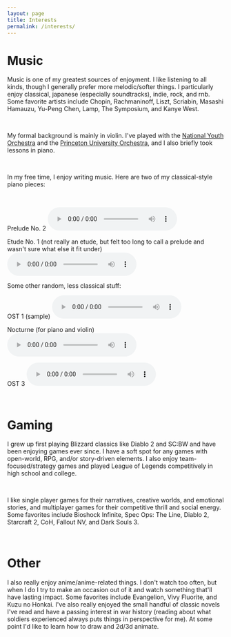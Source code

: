 ```yaml
---
layout: page
title: Interests
permalink: /interests/
---
```


# Music

Music is one of my greatest sources of enjoyment. I like listening to all kinds, though I generally prefer more melodic/softer things. I particularly enjoy classical, japanese (especially soundtracks), indie, rock, and rnb. Some favorite artists include Chopin, Rachmaninoff, Liszt, Scriabin, Masashi Hamauzu, Yu-Peng Chen, Lamp, The Symposium, and Kanye West.

<br />

My formal background is mainly in violin. I've played with the [National Youth Orchestra](https://www.carnegiehall.org/Education/Programs/National-Youth-Ensembles/NYO-USA/NYO-USA-2016) and the [Princeton University Orchestra](https://orchestra.princeton.edu/), and I also briefly took lessons in piano.

<br />

In my free time, I enjoy writing music. Here are two of my classical-style piano pieces:

<br />

Prelude No. 2
<audio
        controls
        src="/uploads/prelude_2.mp3">
            Your browser does not support the
            <code>audio</code> element.
</audio>

Etude No. 1 (not really an etude, but felt too long to call a prelude and wasn't sure what else it fit under)
<audio
        controls
        src="/uploads/etude_1.mp3">
            Your browser does not support the
            <code>audio</code> element.
</audio>

Some other random, less classical stuff:
<br />

OST 1 (sample)
<audio
        controls
        src="/uploads/ost_1.mp3">
            Your browser does not support the
            <code>audio</code> element.
</audio>

Nocturne (for piano and violin)
<audio
        controls
        src="/uploads/nocturne.mp3">
            Your browser does not support the
            <code>audio</code> element.
</audio>

OST 3
<audio
        controls
        src="/uploads/ost_3.mp3">
            Your browser does not support the
            <code>audio</code> element.
</audio>

<br />

# Gaming
I grew up first playing Blizzard classics like Diablo 2 and SC:BW and have been enjoying games ever since. I have a soft spot for any games with open-world, RPG, and/or story-driven elements. I also enjoy team-focused/strategy games and played League of Legends competitively in high school and college.

<br />

I like single player games for their narratives, creative worlds, and emotional stories, and multiplayer games for their competitive thrill and social energy. Some favorites include Bioshock Infinite, Spec Ops: The Line, Diablo 2, Starcraft 2, CoH, Fallout NV, and Dark Souls 3.

<br />

# Other
I also really enjoy anime/anime-related things. I don't watch too often, but when I do I try to make an occasion out of it and watch something that'll have lasting impact. Some favorites include Evangelion, Vivy Fluorite, and Kuzu no Honkai. I've also really enjoyed the small handful of classic novels I've read and have a passing interest in war history (reading about what soldiers experienced always puts things in perspective for me). At some point I'd like to learn how to draw and 2d/3d animate.

<br />